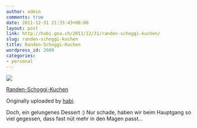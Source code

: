 ```yaml
---
author: admin
comments: true
date: 2011-12-31 21:33:43+00:00
layout: post
link: http://habi.gna.ch/2011/12/31/randen-schoggi-kuchen/
slug: randen-schoggi-kuchen
title: Randen-Schoggi-Kuchen
wordpress_id: 2609
categories:
- personal
---
```



 [![](http://farm8.staticflickr.com/7158/6608846455_59027598a6_m.jpg)](http://www.flickr.com/photos/habi/6608846455/)
   

 
  [Randen-Schoggi-Kuchen](http://www.flickr.com/photos/habi/6608846455/)
    

  Originally uploaded by [habi](http://www.flickr.com/photos/habi/).
 



Doch, ein gelungenes Dessert :) Nur schade, haben wir beim Hauptgang so viel gegessen, dass fast nüt mehr in den Magen passt...
  

